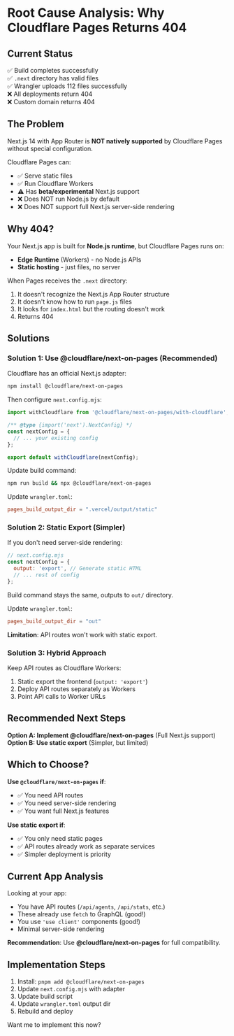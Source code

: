 # Root Cause Analysis: Why Cloudflare Pages Returns 404

## Current Status

✅ Build completes successfully  
✅ `.next` directory has valid files  
✅ Wrangler uploads 112 files successfully  
❌ All deployments return 404  
❌ Custom domain returns 404  

## The Problem

Next.js 14 with App Router is **NOT natively supported** by Cloudflare Pages without special configuration.

Cloudflare Pages can:
- ✅ Serve static files
- ✅ Run Cloudflare Workers
- ⚠️ Has **beta/experimental** Next.js support
- ❌ Does NOT run Node.js by default
- ❌ Does NOT support full Next.js server-side rendering

## Why 404?

Your Next.js app is built for **Node.js runtime**, but Cloudflare Pages runs on:
- **Edge Runtime** (Workers) - no Node.js APIs
- **Static hosting** - just files, no server

When Pages receives the `.next` directory:
1. It doesn't recognize the Next.js App Router structure
2. It doesn't know how to run `page.js` files
3. It looks for `index.html` but the routing doesn't work
4. Returns 404

## Solutions

### Solution 1: Use @cloudflare/next-on-pages (Recommended)

Cloudflare has an official Next.js adapter:

```bash
npm install @cloudflare/next-on-pages
```

Then configure `next.config.mjs`:
```javascript
import withCloudflare from '@cloudflare/next-on-pages/with-cloudflare';

/** @type {import('next').NextConfig} */
const nextConfig = {
  // ... your existing config
};

export default withCloudflare(nextConfig);
```

Update build command:
```bash
npm run build && npx @cloudflare/next-on-pages
```

Update `wrangler.toml`:
```toml
pages_build_output_dir = ".vercel/output/static"
```

### Solution 2: Static Export (Simpler)

If you don't need server-side rendering:

```javascript
// next.config.mjs
const nextConfig = {
  output: 'export', // Generate static HTML
  // ... rest of config
};
```

Build command stays the same, outputs to `out/` directory.

Update `wrangler.toml`:
```toml
pages_build_output_dir = "out"
```

**Limitation**: API routes won't work with static export.

### Solution 3: Hybrid Approach

Keep API routes as Cloudflare Workers:
1. Static export the frontend (`output: 'export'`)
2. Deploy API routes separately as Workers
3. Point API calls to Worker URLs

## Recommended Next Steps

**Option A: Implement @cloudflare/next-on-pages** (Full Next.js support)  
**Option B: Use static export** (Simpler, but limited)

## Which to Choose?

**Use `@cloudflare/next-on-pages` if**:
- ✅ You need API routes
- ✅ You need server-side rendering
- ✅ You want full Next.js features

**Use static export if**:
- ✅ You only need static pages
- ✅ API routes already work as separate services
- ✅ Simpler deployment is priority

## Current App Analysis

Looking at your app:
- You have API routes (`/api/agents`, `/api/stats`, etc.)
- These already use `fetch` to GraphQL (good!)
- You use `'use client'` components (good!)
- Minimal server-side rendering

**Recommendation**: Use **@cloudflare/next-on-pages** for full compatibility.

## Implementation Steps

1. Install: `pnpm add @cloudflare/next-on-pages`
2. Update `next.config.mjs` with adapter
3. Update build script
4. Update `wrangler.toml` output dir
5. Rebuild and deploy

Want me to implement this now?

